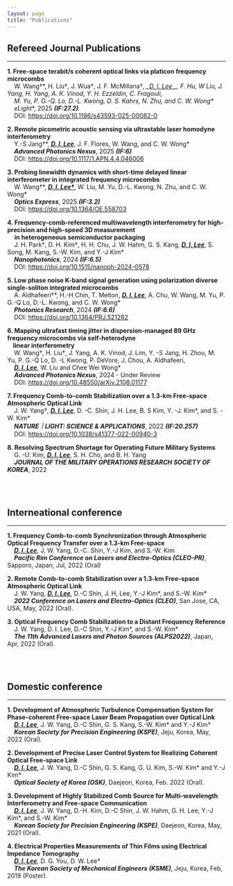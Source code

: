 ```yaml
---
layout: page
title: "Publications"
---
```


## Refereed Journal Publications
<hr/>

**1. Free-space terabit/s coherent optical links via platicon frequency microcombs**<br/>
&nbsp;&nbsp;&nbsp;&nbsp;W. Wang†\*, H. Liu†, J. Wua†, J. F. McMillana†, **_<u>D. I. Lee* </u>_**, F. Hu, W Liu, J. Yang, H. Yang, A. K. Vinod, Y. H. Ezzeldin, C. Fragouli, <br/>
&nbsp;&nbsp;&nbsp;&nbsp;M. Yu, P. G.-Q. Lo, D.-L. Kwong, D. S. Kahrs, N. Zhu, and C. W. Wong\*<br/>
&nbsp;&nbsp;&nbsp;&nbsp;**_eLight_**, 2025 **_(IF:27.2)_** <br/>
&nbsp;&nbsp;&nbsp;&nbsp;DOI: https://doi.org/10.1186/s43593-025-00082-0<br/>

**2. Remote picometric acoustic sensing via ultrastable laser homodyne interferometry**<br/>
&nbsp;&nbsp;&nbsp;&nbsp;Y.-S Jang†\*, **_<u>D. I. Lee</u>_**, J. F. Flores, W. Wang, and C. W. Wong* <br/>
&nbsp;&nbsp;&nbsp;&nbsp;**_Advanced Photonics Nexus_**, 2025 **_(IF:6)_**<br/>
&nbsp;&nbsp;&nbsp;&nbsp;DOI: https://doi.org/10.1117/1.APN.4.4.046006<br/>

**3. Probing linewidth dynamics with short-time delayed linear interferometer in integrated frequency microcombs**<br/>
&nbsp;&nbsp;&nbsp;&nbsp;W. Wang†\*, **_<u>D. I. Lee†</u>_**, W. Liu, M. Yu, D.-L. Kwong, N. Zhu, and C. W. Wong* <br/>
&nbsp;&nbsp;&nbsp;&nbsp;**_Optics Express_**, 2025 **_(IF:3.2)_** <br/>
&nbsp;&nbsp;&nbsp;&nbsp;DOI: https://doi.org/10.1364/OE.558703<br/>

**4. Frequency-comb-referenced multiwavelength interferometry for high-precision and high-speed 3D measurement <br/>
&nbsp;&nbsp;&nbsp;&nbsp; in heterogeneous semiconductor packaging**<br/>
&nbsp;&nbsp;&nbsp;&nbsp;J. H. Park†, D. H. Kim†, H. H. Chu, J. W. Hahm, G. S. Kang, **_<u>D. I. Lee</u>_**, S. Song, M. Kang, S.-W. Kim, and Y.-J Kim\* <br/>
&nbsp;&nbsp;&nbsp;&nbsp;**_Nanophotonics_**, 2024 **_(IF:6.5)_** <br/>
&nbsp;&nbsp;&nbsp;&nbsp;DOI: https://doi.org/10.1515/nanoph-2024-0578<br/>

**5. Low phase noise K-band signal generation using polarization diverse single-soliton integrated microcombs**<br/>
&nbsp;&nbsp;&nbsp;&nbsp;A. Aldhafeeri†*, H.-H Chin, T. Melton, **_<u>D. I. Lee</u>_**, A. Chu, W. Wang, M. Yu, P. G.-Q Lo, D.-L. Kwong, and C. W. Wong\* <br/>
&nbsp;&nbsp;&nbsp;&nbsp;**_Photonics Research_**, 2024 **_(IF:6.6)_** <br/>
&nbsp;&nbsp;&nbsp;&nbsp;DOI: https://doi.org/10.1364/PRJ.521282<br/>

**6. Mapping ultrafast timing jitter in dispersion-managed 89 GHz frequency microcombs via self-heterodyne <br/>
&nbsp;&nbsp;&nbsp;&nbsp;linear interferometry**<br/>
&nbsp;&nbsp;&nbsp;&nbsp;W. Wang†, H. Liu†, J. Yang, A. K. Vinod, J. Lim, Y. -S Jang, H. Zhou, M. Yu, P. G.-Q Lo, D. -L Kwong, P. DeVore, J. Chou, A. Aldhafeeri,  <br/>
&nbsp;&nbsp;&nbsp;&nbsp;**_<u>D. I. Lee</u>_**, W. Liu and Chee Wei Wong\* <br/>
&nbsp;&nbsp;&nbsp;&nbsp;**_Advanced Photonics Nexus_**, 2024 - Under Review <br/>
&nbsp;&nbsp;&nbsp;&nbsp;DOI: https://doi.org/10.48550/arXiv.2108.01177<br/>

**7. Frequency Comb-to-comb Stabilization over a 1.3-km Free-space Atmospheric Optical Link**<br/>
&nbsp;&nbsp;&nbsp;&nbsp;J. W. Yang†, **_<u>D. I. Lee</u>_**, D. -C. Shin, J. H. Lee, B. S Kim, Y. -J. Kim\*, and S. -W. Kim\*<br/>
&nbsp;&nbsp;&nbsp;&nbsp;**_NATURE｜LIGHT: SCIENCE & APPLICATIONS_**, 2022 **_(IF:20.257)_** <br/>
&nbsp;&nbsp;&nbsp;&nbsp;DOI: https://doi.org/10.1038/s41377-022-00940-3

**8. Resolving Spectrum Shortage for Operating Future Military Systems**<br/>
&nbsp;&nbsp;&nbsp;&nbsp;G. -U. Kim, **_<u>D. I. Lee</u>_**, S. H. Cho, and B. H. Yang<br/>
&nbsp;&nbsp;&nbsp;&nbsp;**_JOURNAL OF THE MILITARY OPERATIONS RESEARCH SOCIETY OF KOREA_**, 2022

<br/><br/>


## Interneational conference
<hr/>

**1. Frequency Comb-to-comb Synchronization through Atmospheric Optical Frequency Transfer over a 1.3-km Free-space**<br/>
&nbsp;&nbsp;&nbsp;&nbsp;**_<u>D. I. Lee</u>_**, J, W. Yang, D.-C. Shin, Y.-J Kim, and S.-W. Kim<br/>
&nbsp;&nbsp;&nbsp;&nbsp;**_Pacific Rim Conference on Lasers and Electro-Optics (CLEO-PR)_**, Sapporo, Japan, Jul, 2022 (Oral)

**2. Remote Comb-to-comb Stabilization over a 1.3-km Free-space Atmospheric Optical Link**<br/>
&nbsp;&nbsp;&nbsp;&nbsp;J. W. Yang, **_<u>D. I. Lee</u>_**, D.-C Shin, J. H, Lee, Y.-J Kim*, and S.-W. Kim*<br/>
&nbsp;&nbsp;&nbsp;&nbsp;**_2022 Conference on Lasers and Electro-Optics (CLEO)_**, San Jose, CA, USA, May, 2022 (Oral).


**3. Optical Frequency Comb Stabilization to a Distant Frequency Reference**<br/>
&nbsp;&nbsp;&nbsp;&nbsp;J. W. Yang, D. I. Lee, D.-C Shin, Y.-J Kim*, and S.-W. Kim*<br/>
&nbsp;&nbsp;&nbsp;&nbsp;**_The 11th Advanced Lasers and Photon Sources (ALPS2022)_**, Japan, Apr, 2022 (Oral).

<br/><br/>

## Domestic conference
<hr/>

**1. Development of Atmospheric Turbulence Compensation System for Phase-coherent Free-space Laser Beam Propagation over Optical Link**<br/>
&nbsp;&nbsp;&nbsp;&nbsp;**_<u>D. I. Lee</u>_**, J. W. Yang, D.-C Shin, G. S. Kang, S.-W. Kim* and Y.-J Kim*<br/>
&nbsp;&nbsp;&nbsp;&nbsp;**_Korean Society for Precision Engineering (KSPE)_**, Jeju, Korea, May, 2022 (Oral).

**2. Development of Precise Laser Control System for Realizing Coherent Optical Free-space Link**<br/>
&nbsp;&nbsp;&nbsp;&nbsp;**_<u>D. I. Lee</u>_**, J. W. Yang, D.-C Shin, G. S. Kang, G. U. Kim, S.-W. Kim* and Y.-J Kim*<br/>
&nbsp;&nbsp;&nbsp;&nbsp;**_Optical Society of Korea (OSK)_**, Daejeon, Korea, Feb. 2022 (Oral).

**3. Development of Highly Stabilized Comb Source for Multi-wavelength Interferometry and Free-space Communication**<br/>
&nbsp;&nbsp;&nbsp;&nbsp;**_<u>D. I. Lee</u>_**, J. W. Yang, D.-H. Kim, D.-C Shin, J. W. Hahm, G. H. Lee, Y.-J Kim*, and S.-W. Kim* <br/>
&nbsp;&nbsp;&nbsp;&nbsp;**_Korean Society for Precision Engineering (KSPE)_**, Daejeon, Korea, May, 2021 (Oral).

**4. Electrical Properties Measurements of Thin Films using Electrical Impedance Tomography**<br/>
&nbsp;&nbsp;&nbsp;&nbsp;**_<u>D. I. Lee</u>_**, D. G. You, D. W. Lee*<br/>
&nbsp;&nbsp;&nbsp;&nbsp;**_The Korean Society of Mechanical Engineers (KSME)_**, Jeju, Korea, Feb, 2019 (Poster).
